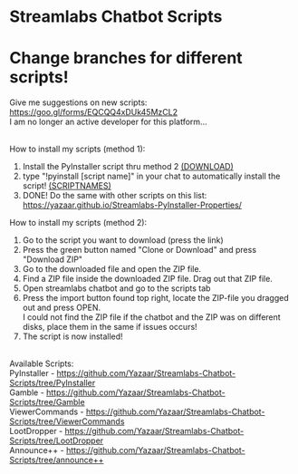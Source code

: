 # Streamlabs Chatbot Scripts 
# Change branches for different scripts!
Give me suggestions on new scripts: https://goo.gl/forms/EQCQQ4xDUk45MzCL2 <br />
I am no longer an active developer for this platform...<br /><br />

How to install my scripts (method 1): <br />
1. Install the PyInstaller script thru method 2 <a href="https://github.com/Yazaar/Streamlabs-Chatbot-Scripts/blob/PyInstaller/PyInstaller.zip?raw=true">(DOWNLOAD)</a>
2. type "!pyinstall [script name]" in your chat to automatically install the script! <a href="https://yazaar.github.io/Streamlabs-PyInstaller-Properties/">(SCRIPTNAMES)</a>
3. DONE! Do the same with other scripts on this list: https://yazaar.github.io/Streamlabs-PyInstaller-Properties/

How to install my scripts (method 2): <br />
1. Go to the script you want to download (press the link) <br />
2. Press the green button named "Clone or Download" and press "Download ZIP" <br />
3. Go to the downloaded file and open the ZIP file. <br />
4. Find a ZIP file inside the downloaded ZIP file. Drag out that ZIP file. <br />
5. Open streamlabs chatbot and go to the scripts tab <br />
6. Press the import button found top right, locate the ZIP-file you dragged out and press OPEN. <br />
I could not find the ZIP file if the chatbot and the ZIP was on different disks, place them in the same if issues occurs! <br />
8. The script is now installed! <br /> <br />

Available Scripts: <br />
PyInstaller - https://github.com/Yazaar/Streamlabs-Chatbot-Scripts/tree/PyInstaller <br />
Gamble - https://github.com/Yazaar/Streamlabs-Chatbot-Scripts/tree/Gamble <br />
ViewerCommands - https://github.com/Yazaar/Streamlabs-Chatbot-Scripts/tree/ViewerCommands <br>
LootDropper - https://github.com/Yazaar/Streamlabs-Chatbot-Scripts/tree/LootDropper <br>
Announce++ - https://github.com/Yazaar/Streamlabs-Chatbot-Scripts/tree/announce++
